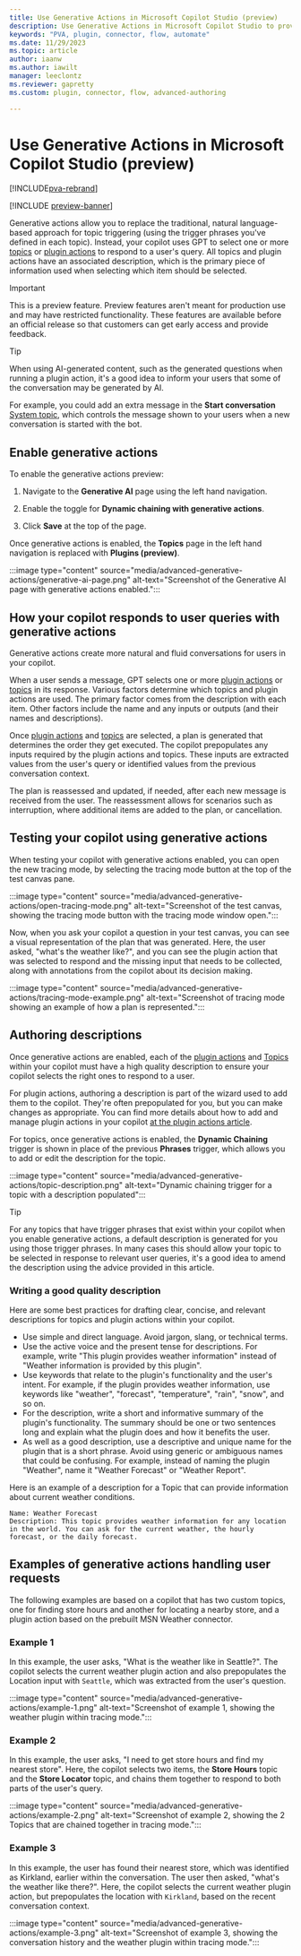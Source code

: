 ```yaml
---
title: Use Generative Actions in Microsoft Copilot Studio (preview)
description: Use Generative Actions in Microsoft Copilot Studio to provide GPT driven conversation for your copilot.
keywords: "PVA, plugin, connector, flow, automate"
ms.date: 11/29/2023
ms.topic: article
author: iaanw
ms.author: iawilt
manager: leeclontz
ms.reviewer: gapretty
ms.custom: plugin, connector, flow, advanced-authoring

---
```


# Use Generative Actions in Microsoft Copilot Studio (preview)

[!INCLUDE[pva-rebrand](includes/pva-rebrand.md)]

[!INCLUDE [preview-banner](~/../shared-content/shared/preview-includes/preview-banner.md)]

Generative actions allow you to replace the traditional, natural language-based approach for topic triggering (using the trigger phrases you've defined in each topic). Instead, your copilot uses GPT to select one or more [topics](./authoring-create-edit-topics.md) or [plugin actions](./advanced-plugin-actions.md) to respond to a user's query. All topics and plugin actions have an associated description, which is the primary piece of information used when selecting which item should be selected.

> [!IMPORTANT]
> This is a preview feature. Preview features aren't meant for production use and may have restricted functionality. These features are available before an official release so that customers can get early access and provide feedback.

> [!TIP]
> When using AI-generated content, such as the generated questions when running a plugin action, it's a good idea to inform your users that some of the conversation may be generated by AI.
>
> For example, you could add an extra message in the **Start conversation** [System topic](authoring-system-topics.md), which controls the message shown to your users when a new conversation is started with the bot.

## Enable generative actions

To enable the generative actions preview:

1. Navigate to the **Generative AI** page using the left hand navigation.

1. Enable the toggle for **Dynamic chaining with generative actions**.

1. Click **Save** at the top of the page.

Once generative actions is enabled, the **Topics** page in the left hand navigation is replaced with **Plugins (preview)**.

:::image type="content" source="media/advanced-generative-actions/generative-ai-page.png" alt-text="Screenshot of the Generative AI page with generative actions enabled.":::

## How your copilot responds to user queries with generative actions

Generative actions create more natural and fluid conversations for users in your copilot.

When a user sends a message, GPT selects one or more [plugin actions](./advanced-plugin-actions.md) or [topics](./authoring-create-edit-topics.md) in its response. Various factors determine which topics and plugin actions are used. The primary factor comes from the description with each item. Other factors include the name and any inputs or outputs (and their names and descriptions).

Once [plugin actions](./advanced-plugin-actions.md) and [topics](./authoring-create-edit-topics.md) are selected, a plan is generated that determines the order they get executed. The copilot prepopulates any inputs required by the plugin actions and topics. These inputs are extracted values from the user's query or identified values from the previous conversation context.

The plan is reassessed and updated, if needed, after each new message is received from the user. The reassessment allows for scenarios such as interruption, where additional items are added to the plan, or cancellation.

## Testing your copilot using generative actions

When testing your copilot with generative actions enabled, you can open the new tracing mode, by selecting the tracing mode button at the top of the test canvas pane.

:::image type="content" source="media/advanced-generative-actions/open-tracing-mode.png" alt-text="Screenshot of the test canvas, showing the tracing mode button with the tracing mode window open.":::

Now, when you ask your copilot a question in your test canvas, you can see a visual representation of the plan that was generated. Here, the user asked, "what's the weather like?", and you can see the plugin action that was selected to respond and the missing input that needs to be collected, along with annotations from the copilot about its decision making. 

:::image type="content" source="media/advanced-generative-actions/tracing-mode-example.png" alt-text="Screenshot of tracing mode showing an example of how a plan is represented.":::

## Authoring descriptions

Once generative actions are enabled, each of the [plugin actions](./advanced-plugin-actions.md) and [Topics](./authoring-create-edit-topics.md) within your copilot must have a high quality description to ensure your copilot selects the right ones to respond to a user. 

For plugin actions, authoring a description is part of the wizard used to add them to the copilot. They're often prepopulated for you, but you can make changes as appropriate. You can find more details about how to add and manage plugin actions in your copilot [at the plugin actions article](advanced-plugin-actions.md).

For topics, once generative actions is enabled, the **Dynamic Chaining** trigger is shown in place of the previous **Phrases** trigger, which allows you to add or edit the description for the topic.

:::image type="content" source="media/advanced-generative-actions/topic-description.png" alt-text="Dynamic chaining trigger for a topic with a description populated":::

> [!TIP]
> For any topics that have trigger phrases that exist within your copilot when you enable generative actions, a default description is generated for you using those trigger phrases.
> In many cases this should allow your topic to be selected in response to relevant user queries, it's a good idea to amend the description using the advice provided in this article.

### Writing a good quality description

Here are some best practices for drafting clear, concise, and relevant descriptions for topics and plugin actions within your copilot.

- Use simple and direct language. Avoid jargon, slang, or technical terms. 
- Use the active voice and the present tense for descriptions. For example, write "This plugin provides weather information" instead of "Weather information is provided by this plugin".
- Use keywords that relate to the plugin's functionality and the user's intent. For example, if the plugin provides weather information, use keywords like "weather", "forecast", "temperature", "rain", "snow", and so on.
- For the description, write a short and informative summary of the plugin's functionality. The summary should be one or two sentences long and explain what the plugin does and how it benefits the user.  
- As well as a good description, use a descriptive and unique name for the plugin that is a short phrase. Avoid using generic or ambiguous names that could be confusing. For example, instead of naming the plugin "Weather", name it "Weather Forecast" or "Weather Report".

Here is an example of a description for a Topic that can provide information about current weather conditions.

```
Name: Weather Forecast 
Description: This topic provides weather information for any location in the world. You can ask for the current weather, the hourly forecast, or the daily forecast.  
```

## Examples of generative actions handling user requests

The following examples are based on a copilot that has two custom topics, one for finding store hours and another for locating a nearby store, and a plugin action based on the prebuilt MSN Weather connector.

### Example 1

In this example, the user asks, "What is the weather like in Seattle?". The copilot selects the current weather plugin action and also prepopulates the Location input with `Seattle`, which was extracted from the user's question.

:::image type="content" source="media/advanced-generative-actions/example-1.png" alt-text="Screenshot of example 1, showing the weather plugin within tracing mode.":::

### Example 2

In this example, the user asks, "I need to get store hours and find my nearest store". Here, the copilot selects two items, the **Store Hours** topic and the **Store Locator** topic, and chains them together to respond to both parts of the user's query.

:::image type="content" source="media/advanced-generative-actions/example-2.png" alt-text="Screenshot of example 2, showing the 2 Topics that are chained together in tracing mode.":::

### Example 3

In this example, the user has found their nearest store, which was identified as Kirkland, earlier within the conversation. The user then asked, "what's the weather like there?". Here, the copilot selects the current weather plugin action, but prepopulates the location with `Kirkland`, based on the recent conversation context.

:::image type="content" source="media/advanced-generative-actions/example-3.png" alt-text="Screenshot of example 3, showing the conversation history and the weather plugin within tracing mode.":::
